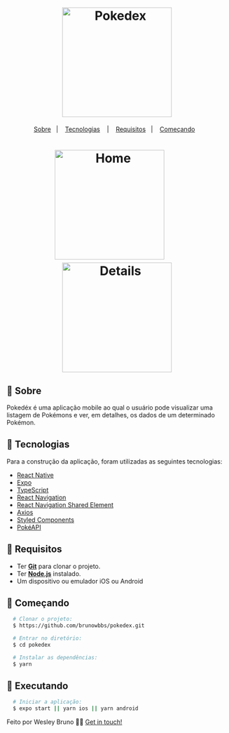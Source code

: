 <h1 align="center">
  <img alt="Pokedex" src="https://cdn2.bulbagarden.net/upload/4/4b/Pok%C3%A9dex_logo.png" width="250px" />
</h1>

<p align="center">
  <a href="#page_with_curl-sobre">Sobre</a>&nbsp;&nbsp;&nbsp;|&nbsp;&nbsp;&nbsp;
  <a href="#hammer-iniciando-mobile">Tecnologias</a>
  &nbsp;&nbsp;&nbsp;|&nbsp;&nbsp;&nbsp;
  <a href="#books-requisitos">Requisitos</a>&nbsp;&nbsp;&nbsp;|&nbsp;&nbsp;&nbsp;
  <a href="#rocket-começando">Começando</a>&nbsp;&nbsp;&nbsp;
</p>

<h1 align="center">
  <img alt="Home" src="./src/gifs/home.gif" width="250" />&nbsp;&nbsp;&nbsp;&nbsp;&nbsp;
  <img alt="Details" src="./src/gifs/details.gif" width="250" />
</h1>

## :page_with_curl: Sobre

Pokedéx é uma aplicação mobile ao qual o usuário pode visualizar uma listagem de Pokémons e ver, em detalhes, os dados de um determinado Pokémon.

## :hammer: Tecnologias

Para a construção da aplicação, foram utilizadas as seguintes tecnologias:

- [React Native](https://reactnative.dev/)
- [Expo](https://expo.io/)
- [TypeScript](https://www.typescriptlang.org/)
- [React Navigation](https://reactnavigation.org/)
- [React Navigation Shared Element](https://github.com/IjzerenHein/react-navigation-shared-element)
- [Axios](https://github.com/axios/axios)
- [Styled Components](https://styled-components.com/)
- [PokéAPI](https://pokeapi.co/)

## :rocket: Requisitos

- Ter [**Git**](https://git-scm.com/) para clonar o projeto.
- Ter [**Node.js**](https://nodejs.org/en/) instalado.
- Um dispositivo ou emulador iOS ou Android

## :rocket: Começando

```bash
  # Clonar o projeto:
  $ https://github.com/brunowbbs/pokedex.git

  # Entrar no diretório:
  $ cd pokedex

  # Instalar as dependências:
  $ yarn
```

## :iphone: Executando

```bash
  # Iniciar a aplicação:
  $ expo start || yarn ios || yarn android
```

Feito por Wesley Bruno 👋🏻 [Get in touch!](https://github.com/brunowbbs)
